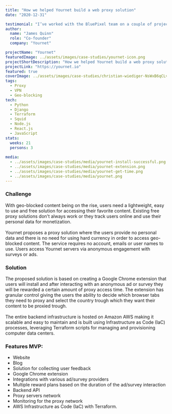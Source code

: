 ```yaml
---
title: "How we helped Yournet build a web proxy solution"
date: "2020-12-31"

testimonial: "I’ve worked with the BluePixel team on a couple of projects with the most recent one being Yournet. The guys are great to work with and are prepared to go the extra mile to solve issues, think outside the box and keep the customer happy. All of this is in addition to their technical expertise and project management skills. A very strong team and great value for money!"
author:
  name: "James Quinn"
  role: "Co-founder"
  company: "Yournet"

projectName: "Yournet"
featuredImage: ../assets/images/case-studies/yournet-icon.png
projectShortDescription: "How we helped Yournet build a web proxy solution"
projectLink: "https://yournet.io"
featured: true
coverImage: ../assets/images/case-studies/christian-wiediger-NsWxB6qCLvs-unsplash.png
tags:
  - Proxy
  - VPN
  - Geo-blocking
tech:
  - Python
  - Django
  - Terraform
  - Squid
  - Node.js
  - React.js
  - JavaScript
stats:
  weeks: 21
  persons: 3
  
media:
  - ../assets/images/case-studies/media/yournet-install-successful.png
  - ../assets/images/case-studies/media/yournet-extension.png
  - ../assets/images/case-studies/media/yournet-get-time.png
  - ../assets/images/case-studies/media/yournet.png
---
```


### Challenge
With geo-blocked content being on the rise, users need a lightweight, easy to use and free solution for accessing their favorite
content. Existing free proxy solutions don't always work or they track users online and use their personal data for monetization.
\
\
Yournet proposes a proxy solution where the users provide no personal data and there is no need for using hard currency in order to access
geo-blocked content. The service requires no account, emails or user names to use. Users access Yournet servers via anonymous
engagement with surveys or ads.

### Solution
The proposed solution is based on creating a Google Chrome extension that users will install and after interacting with an
anonymous ad or survey they will be rewarded a certain amount of proxy access time. The extension has granular control giving the users
the ability to decide which browser tabs they need to proxy and select the country trough which they want their content to be proxied
trough. 
\
\
The entire backend infrastructure is hosted on Amazon AWS making it scalable and easy to maintain and is built using 
Infrastructure as Code (IaC) processes, leveraging Terraform scripts for managing and provisioning computer data centers.

### Features MVP:
- Website
- Blog
- Solution for collecting user feedback
- Google Chrome extension
- Integrations with various ad/survey providers
- Multiple reward plans based on the duration of the ad/survey interaction 
- Backend API
- Proxy servers network
- Monitoring for the proxy network
- AWS Infrastructure as Code (IaC) with Terraform.
